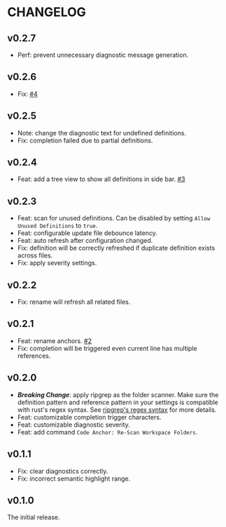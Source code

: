 # CHANGELOG

## v0.2.7

- Perf: prevent unnecessary diagnostic message generation.

## v0.2.6

- Fix: [#4](https://github.com/DiscreteTom/vscode-anchor/issues/4)

## v0.2.5

- Note: change the diagnostic text for undefined definitions.
- Fix: completion failed due to partial definitions.

## v0.2.4

- Feat: add a tree view to show all definitions in side bar. [#3](https://github.com/DiscreteTom/vscode-anchor/issues/3)

## v0.2.3

- Feat: scan for unused definitions. Can be disabled by setting `Allow Unused Definitions` to `true`.
- Feat: configurable update file debounce latency.
- Feat: auto refresh after configuration changed.
- Fix: definition will be correctly refreshed if duplicate definition exists across files.
- Fix: apply severity settings.

## v0.2.2

- Fix: rename will refresh all related files.

## v0.2.1

- Feat: rename anchors. [#2](https://github.com/DiscreteTom/vscode-anchor/issues/2)
- Fix: completion will be triggered even current line has multiple references.

## v0.2.0

- **_Breaking Change_**: apply ripgrep as the folder scanner. Make sure the definition pattern and reference pattern in your settings is compatible with rust's regex syntax. See [ripgrep's regex syntax](https://docs.rs/regex/latest/regex/index.html#syntax) for more details.
- Feat: customizable completion trigger characters.
- Feat: customizable diagnostic severity.
- Feat: add command `Code Anchor: Re-Scan Workspace Folders`.

## v0.1.1

- Fix: clear diagnostics correctly.
- Fix: incorrect semantic highlight range.

## v0.1.0

The initial release.
